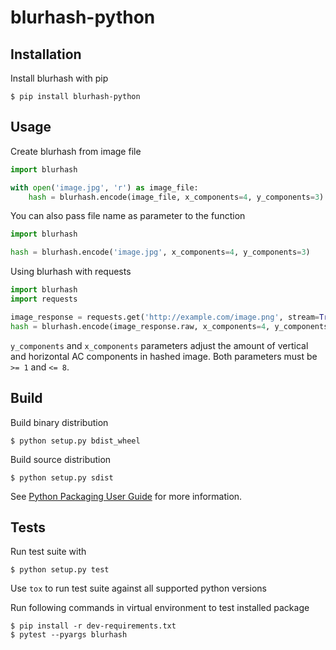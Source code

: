 blurhash-python
===============

Installation
------------
Install blurhash with pip
```
$ pip install blurhash-python
```

Usage
-----
Create blurhash from image file
```python
import blurhash

with open('image.jpg', 'r') as image_file:
    hash = blurhash.encode(image_file, x_components=4, y_components=3)
```
You can also pass file name as parameter to the function
```python
import blurhash

hash = blurhash.encode('image.jpg', x_components=4, y_components=3)
```
Using blurhash with requests
```python
import blurhash
import requests

image_response = requests.get('http://example.com/image.png', stream=True)
hash = blurhash.encode(image_response.raw, x_components=4, y_components=3)
```
`y_components` and `x_components` parameters adjust the amount of
vertical and horizontal AC components in hashed image. Both parameters must
be `>= 1` and `<= 8`.

Build
-----
Build binary distribution
```
$ python setup.py bdist_wheel
```

Build source distribution
```
$ python setup.py sdist
```

See [Python Packaging User Guide](https://packaging.python.org/) for more
information.

Tests
-----
Run test suite with
```
$ python setup.py test
```
Use `tox` to run test suite against all supported python versions

Run following commands in virtual environment to test installed package
```
$ pip install -r dev-requirements.txt
$ pytest --pyargs blurhash
```
